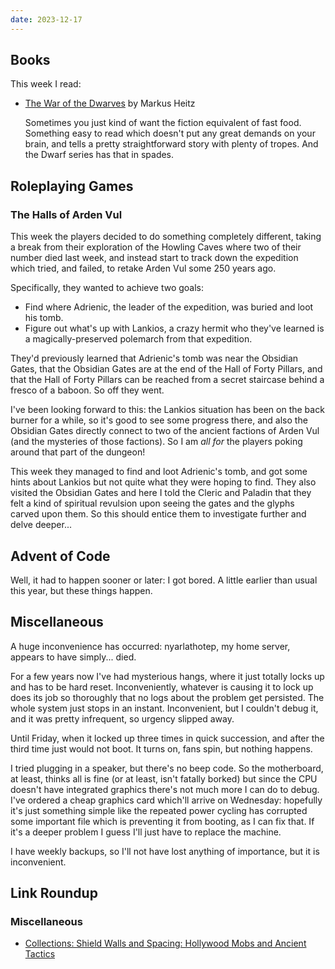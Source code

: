 ```yaml
---
date: 2023-12-17
---
```


## Books

This week I read:

- [The War of the Dwarves][] by Markus Heitz

  Sometimes you just kind of want the fiction equivalent of fast food.
  Something easy to read which doesn't put any great demands on your brain, and
  tells a pretty straightforward story with plenty of tropes.  And the Dwarf
  series has that in spades.

[The War of the Dwarves]: https://en.wikipedia.org/wiki/Markus_Heitz


## Roleplaying Games

### The Halls of Arden Vul

This week the players decided to do something completely different, taking a
break from their exploration of the Howling Caves where two of their number died
last week, and instead start to track down the expedition which tried, and
failed, to retake Arden Vul some 250 years ago.

Specifically, they wanted to achieve two goals:

- Find where Adrienic, the leader of the expedition, was buried and loot his
  tomb.
- Figure out what's up with Lankios, a crazy hermit who they've learned is a
  magically-preserved polemarch from that expedition.

They'd previously learned that Adrienic's tomb was near the Obsidian Gates, that
the Obsidian Gates are at the end of the Hall of Forty Pillars, and that the
Hall of Forty Pillars can be reached from a secret staircase behind a fresco of
a baboon.  So off they went.

I've been looking forward to this: the Lankios situation has been on the back
burner for a while, so it's good to see some progress there, and also the
Obsidian Gates directly connect to two of the ancient factions of Arden Vul (and
the mysteries of those factions).  So I am *all for* the players poking around
that part of the dungeon!

This week they managed to find and loot Adrienic's tomb, and got some hints
about Lankios but not quite what they were hoping to find.  They also visited
the Obsidian Gates and here I told the Cleric and Paladin that they felt a kind
of spiritual revulsion upon seeing the gates and the glyphs carved upon them.
So this should entice them to investigate further and delve deeper...


## Advent of Code

Well, it had to happen sooner or later: I got bored.  A little earlier than
usual this year, but these things happen.


## Miscellaneous

A huge inconvenience has occurred: nyarlathotep, my home server, appears to have
simply... died.

For a few years now I've had mysterious hangs, where it just totally locks up
and has to be hard reset.  Inconveniently, whatever is causing it to lock up
does its job so thoroughly that no logs about the problem get persisted.  The
whole system just stops in an instant.  Inconvenient, but I couldn't debug it,
and it was pretty infrequent, so urgency slipped away.

Until Friday, when it locked up three times in quick succession, and after the
third time just would not boot.  It turns on, fans spin, but nothing happens.

I tried plugging in a speaker, but there's no beep code.  So the motherboard, at
least, thinks all is fine (or at least, isn't fatally borked) but since the CPU
doesn't have integrated graphics there's not much more I can do to debug.  I've
ordered a cheap graphics card which'll arrive on Wednesday: hopefully it's just
something simple like the repeated power cycling has corrupted some important
file which is preventing it from booting, as I can fix that.  If it's a deeper
problem I guess I'll just have to replace the machine.

I have weekly backups, so I'll not have lost anything of importance, but it is
inconvenient.


## Link Roundup

### Miscellaneous

- [Collections: Shield Walls and Spacing: Hollywood Mobs and Ancient Tactics](https://acoup.blog/2023/12/15/collections-shield-walls-and-spacing-hollywood-mobs-and-ancient-tactics/)
